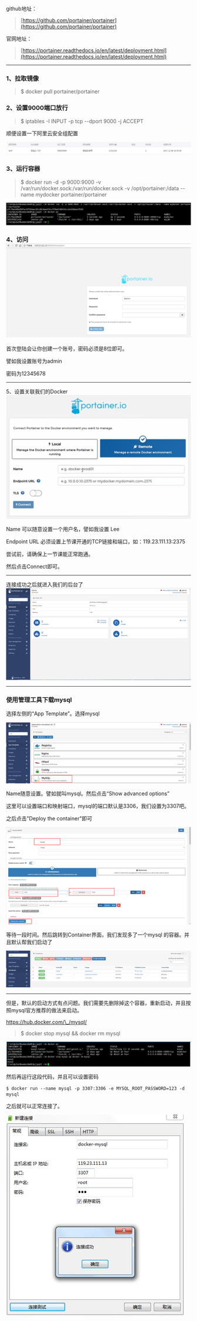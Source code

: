 github地址：

> [https://github.com/portainer/portainer](https://github.com/portainer/portainer)

官网地址：

> [https://portainer.readthedocs.io/en/latest/deployment.html](https://portainer.readthedocs.io/en/latest/deployment.html)

---

### 1、拉取镜像

> $ docker pull portainer/portainer

### 

### 2、设置9000端口放行

> $ iptables -I INPUT -p tcp --dport 9000 -j ACCEPT

顺便设置一下阿里云安全组配置

![](/assets/12312312123import.png)

### 3、运行容器

> $ docker run -d -p 9000:9000 -v /var/run/docker.sock:/var/run/docker.sock -v /opt/portainer:/data --name mydocker portainer/portainer

![](/assets/11616import.png)

### 4、访问![](/assets/114123import.png)

首次登陆会让你创建一个账号，密码必须是8位即可。

譬如我设置账号为admin

密码为12345678

---

5、设置关联我们的Docker![](/assets/1351412312import.png)

Name 可以随意设置一个用户名，譬如我设置 Lee

Endpoint URL 必须设置上节课开通的TCP链接和端口，如：119.23.111.13:2375

尝试前，请确保上一节课能正常跑通。

然后点击Connect即可。

---

连接成功之后就进入我们的后台了![](/assets/23123123123123import.png)

---

### 使用管理工具下载mysql

选择左侧的“App Template”。选择mysql

![](/assets/23123123import.png)

Name随意设置。譬如就叫mysql。然后点击“Show advanced options”

这里可以设置端口和映射端口，mysql的端口默认是3306，我们设置为3307吧。

之后点击"Deploy the container"即可

![](/assets/135134import.png)

等待一段时间。然后跳转到Container界面，我们发现多了一个mysql 的容器。并且默认帮我们启动了

![](/assets/123123123123123151import.png)

---

但是，默认的启动方式有点问题。我们需要先删除掉这个容器，重新启动，并且按照mysql官方推荐的做法来启动。

https://hub.docker.com/\_/mysql/

> $ docker stop mysql && docker rm mysql

![](/assets/15123123123import.png)

然后再运行这段代码，并且可以设置密码

```
$ docker run --name mysql -p 3307:3306 -e MYSQL_ROOT_PASSWORD=123 -d mysql
```

之后就可以正常连接了。

![](/assets/爱上112312312312import.png)

